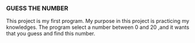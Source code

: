 ### GUESS THE NUMBER ###
This project is my first program. My purpose in this project is practicing my knowledges. The program select a number between 0 and 20 ,and it wants that you guess and find this number.
